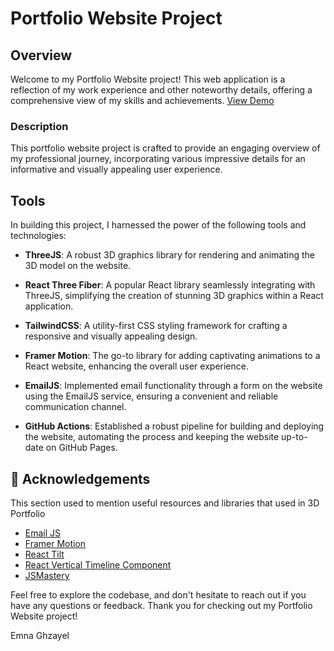 # Portfolio Website Project

## Overview

Welcome to my Portfolio Website project! This web application is a reflection of my work experience and other noteworthy details, offering a comprehensive view of my skills and achievements.
<a href="https://emnaghz.github.io/personal-portfolio/">View Demo</a>

### Description

This portfolio website project is crafted to provide an engaging overview of my professional journey, incorporating various impressive details for an informative and visually appealing user experience.

## Tools

In building this project, I harnessed the power of the following tools and technologies:

- **ThreeJS**: A robust 3D graphics library for rendering and animating the 3D model on the website.

- **React Three Fiber**: A popular React library seamlessly integrating with ThreeJS, simplifying the creation of stunning 3D graphics within a React application.

- **TailwindCSS**: A utility-first CSS styling framework for crafting a responsive and visually appealing design.

- **Framer Motion**: The go-to library for adding captivating animations to a React website, enhancing the overall user experience.

- **EmailJS**: Implemented email functionality through a form on the website using the EmailJS service, ensuring a convenient and reliable communication channel.

- **GitHub Actions**: Established a robust pipeline for building and deploying the website, automating the process and keeping the website up-to-date on GitHub Pages.

## :gem: Acknowledgements

This section used to mention useful resources and libraries that used in 3D Portfolio

 - [Email JS](https://www.emailjs.com/)
 - [Framer Motion](https://www.framer.com/motion/)
 - [React Tilt](https://www.npmjs.com/package/react-tilt)
 - [React Vertical Timeline Component](https://www.npmjs.com/package/react-vertical-timeline-component)
 - [JSMastery](https://github.com/adrianhajdin)

Feel free to explore the codebase, and don't hesitate to reach out if you have any questions or feedback. Thank you for checking out my Portfolio Website project!

Emna Ghzayel
